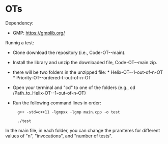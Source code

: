 # OTs

Dependency:

* GMP: https://gmplib.org/

Runnig a test: 
* Clone download the repository (i.e., Code-OT--main).
* Install the library and unzip the downloaded file, Code-OT--main.zip.
* there will be two folders in the unzipped file:
        * Helix-OT--1-out-of-n-OT
        * Priority-OT--ordered-t-out-of-n-OT
* Open your terminal and "cd" to one of the folders (e.g., cd /Path_to_Helix-OT--1-out-of-n-OT)
* Run the following command lines in order:

        g++ -std=c++11 -lgmpxx -lgmp main.cpp -o test
  
        ./test


In the main file, in each folder, you can change the pramteres for different values of "n", "invocations", and "number of tests". 


